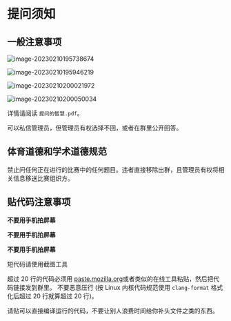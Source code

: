 # 提问须知

## 一般注意事项

![image-20230210195738674](https://s2.loli.net/2023/02/10/vlnIDAQp6s3qLEW.png)

![image-20230210195946219](https://s2.loli.net/2023/02/10/1ouqx6BMWb4VAS8.png)

![image-20230210200021972](https://s2.loli.net/2023/02/10/dLB6RYDTSGwa5Ok.png)

![image-20230210200050034](https://s2.loli.net/2023/02/10/MmCO7GIUBHb3kli.png)

详情请阅读 `提问的智慧.pdf`。

可以私信管理员，但管理员有权选择不回，或者在群里公开回答。

## 体育道德和学术道德规范

禁止问任何正在进行的比赛中的任何题目。违者直接移除出群，且管理员有权将相关信息移送比赛组织方。

## 贴代码注意事项

**不要用手机拍屏幕**

**不要用手机拍屏幕**

**不要用手机拍屏幕**

短代码请使用截图工具

超过 20 行的代码必须用 [paste.mozilla.org](https://paste.mozilla.org)或者类似的在线工具粘贴，然后把代码链接发到群里。
不要恶意压行 (按 Linux 内核代码规范使用 `clang-format` 格式化后超过 20  行就算超过 20 行)。

请贴可以直接编译运行的代码，不要让别人浪费时间给你补头文件之类的东西。
